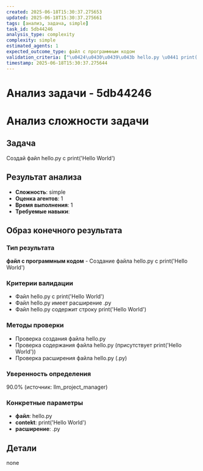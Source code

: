 ```yaml
---
created: 2025-06-18T15:30:37.275653
updated: 2025-06-18T15:30:37.275661
tags: [анализ, задача, simple]
task_id: 5db44246
analysis_type: complexity
complexity: simple
estimated_agents: 1
expected_outcome_type: файл с программным кодом
validation_criteria: ["\u0424\u0430\u0439\u043b hello.py \u0441 print('Hello World')", "\u0424\u0430\u0439\u043b hello.py \u0438\u043c\u0435\u0435\u0442 \u0440\u0430\u0441\u0448\u0438\u0440\u0435\u043d\u0438\u0435 .py", "\u0424\u0430\u0439\u043b hello.py \u0441\u043e\u0434\u0435\u0440\u0436\u0438\u0442 \u0441\u0442\u0440\u043e\u043a\u0443 print('Hello World')"]
timestamp: 2025-06-18T15:30:37.275644
---
```


# Анализ задачи - 5db44246

# Анализ сложности задачи

## Задача
Создай файл hello.py с print('Hello World')

## Результат анализа
- **Сложность**: simple
- **Оценка агентов**: 1
- **Время выполнения**: 1
- **Требуемые навыки**: 

## Образ конечного результата

### Тип результата
**файл с программным кодом** - Создание файла hello.py с print('Hello World')

### Критерии валидации
- Файл hello.py с print('Hello World')
- Файл hello.py имеет расширение .py
- Файл hello.py содержит строку print('Hello World')

### Методы проверки
- Проверка создания файла hello.py
- Проверка содержания файла hello.py (присутствует print('Hello World'))
- Проверка расширения файла hello.py (.py)

### Уверенность определения
90.0% (источник: llm_project_manager)

### Конкретные параметры
- **файл**: hello.py
- **contekt**: print('Hello World')
- **расширение**: .py


## Детали
none
